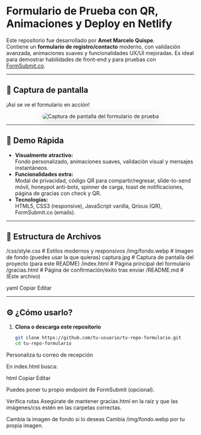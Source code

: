 # Formulario de Prueba con QR, Animaciones y Deploy en Netlify

Este repositorio fue desarrollado por **Amet Marcelo Quispe**.  
Contiene un **formulario de registro/contacto** moderno, con validación avanzada, animaciones suaves y funcionalidades UX/UI mejoradas. Es ideal para demostrar habilidades de front-end y para pruebas con [FormSubmit.co](https://formsubmit.co/).

---

## 📸 Captura de pantalla

¡Así se ve el formulario en acción!

<p align="center">
  <img src="captura.jpg" alt="Captura de pantalla del formulario de prueba" style="max-width: 700px; border-radius: 10px; box-shadow: 0 6px 24px #0002;">
</p>

---

## 🚀 Demo Rápida

- **Visualmente atractivo:**  
  Fondo personalizado, animaciones suaves, validación visual y mensajes instantáneos.
- **Funcionalidades extra:**  
  Modal de privacidad, código QR para compartir/regresar, slide-to-send móvil, honeypot anti-bots, spinner de carga, toast de notificaciones, página de gracias con check y QR.
- **Tecnologías:**  
  HTML5, CSS3 (responsive), JavaScript vanilla, Qrious (QR), FormSubmit.co (emails).

---

## 📁 Estructura de Archivos

/css/style.css # Estilos modernos y responsivos
/img/fondo.webp # Imagen de fondo (puedes usar la que quieras)
captura.jpg # Captura de pantalla del proyecto (para este README)
/index.html # Página principal del formulario
/gracias.html # Página de confirmación/éxito tras enviar
/README.md # (Este archivo)

yaml
Copiar
Editar


---

## ⚙️ ¿Cómo usarlo?

1. **Clona o descarga este repositorio**

   ```bash
   git clone https://github.com/tu-usuario/tu-repo-formulario.git
   cd tu-repo-formulario

Personaliza tu correo de recepción

En index.html busca:

html
Copiar
Editar
<form ... action="https://formsubmit.co/el/xiware" method="POST">
Puedes poner tu propio endpoint de FormSubmit (opcional).

Verifica rutas
Asegúrate de mantener gracias.html en la raíz y que las imágenes/css estén en las carpetas correctas.

Cambia la imagen de fondo si lo deseas
Cambia /img/fondo.webp por tu propia imagen.
